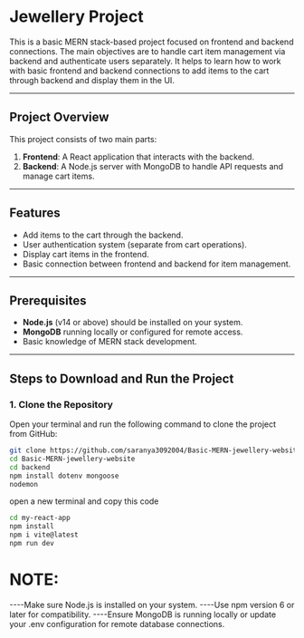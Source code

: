 # Jewellery Project

This is a basic MERN stack-based project focused on frontend and backend connections. The main objectives are to handle cart item management via backend and authenticate users separately. It helps to learn how to work with basic frontend and backend connections to add items to the cart through backend and display them in the UI.

---

## Project Overview

This project consists of two main parts:
1. **Frontend**: A React application that interacts with the backend.
2. **Backend**: A Node.js server with MongoDB to handle API requests and manage cart items.

---

## Features
- Add items to the cart through the backend.
- User authentication system (separate from cart operations).
- Display cart items in the frontend.
- Basic connection between frontend and backend for item management.

---

## Prerequisites
- **Node.js** (v14 or above) should be installed on your system.
- **MongoDB** running locally or configured for remote access.
- Basic knowledge of MERN stack development.

---

## Steps to Download and Run the Project

### 1. Clone the Repository
Open your terminal and run the following command to clone the project from GitHub:
```bash
git clone https://github.com/saranya3092004/Basic-MERN-jewellery-website
cd Basic-MERN-jewellery-website
cd backend
npm install dotenv mongoose
nodemon
```
open a new terminal and copy this code
```bash
cd my-react-app
npm install
npm i vite@latest
npm run dev
```

NOTE:
====

----Make sure Node.js is installed on your system.
----Use npm version 6 or later for compatibility.
----Ensure MongoDB is running locally or update your .env configuration for remote database connections.
